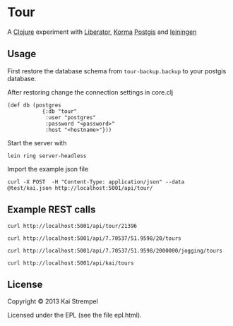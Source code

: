 # Tour

A [Clojure](http://clojure.org/) experiment with [Liberator](http://clojure-liberator.github.io/liberator/), [Korma](http://sqlkorma.com/) [Postgis](http://postgis.net/) and [leiningen](http://leiningen.org/)

## Usage

First restore the database schema from ```tour-backup.backup``` to your postgis database. 

After restoring change the connection settings in core.clj

```
(def db (postgres 
           {:db "tour"
            :user "postgres" 
            :password "<password>"
            :host "<hostname>"}))
```

Start the server with

```
lein ring server-headless
```

Import the example json file

```
curl -X POST  -H "Content-Type: application/json" --data @test/kai.json http://localhost:5001/api/tour/
```

## Example REST calls

```
curl http://localhost:5001/api/tour/21396

curl http://localhost:5001/api/7.70537/51.9598/20/tours

curl http://localhost:5001/api/7.70537/51.9598/2000000/jogging/tours

curl http://localhost:5001/api/kai/tours
```

## License

Copyright © 2013 Kai Strempel

Licensed under the EPL (see the file epl.html).
